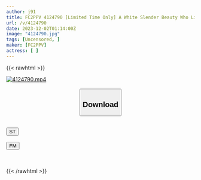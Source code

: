 ```yaml
---
author: j91
title: FC2PPV 4124790 [Limited Time Only] A White Slender Beauty Who Likes To Blame Men! Completely Exposed! Raw Insertion! NTR Instead Of A Boyfriend! Impregnated With Old Man’s Thick Semen And Creampied!
url: /v/4124790
date: 2023-12-02T01:14:00Z
image: "4124790.jpg"
tags: [Uncensored, ]
maker: [FC2PPV]
actress: [ ]
---
```



{{< rawhtml >}}

<div class="video" data-videoid="e2O24Mz0O3h9KM">
    <a href="javascript:;">
        <img src="/v/4124790/4124790.jpg" width="WIDTH" height="HEIGHT" alt="4124790.mp4" loading="lazy">
    </a>
</div>

<script type="text/javascript" src="https://j91.asia/asset/on-demand-st.js"></script>

<br>
  <link rel="stylesheet" href="https://j91.asia/asset/bs5.css">
  
  <center>
  <button class="btn btn-primary" type="button" data-bs-toggle="collapse" data-bs-target=".multi-collapse" aria-expanded="false" aria-controls="multiCollapseExample1 multiCollapseExample2"><h2>Download</h2></button></center>
</p>
<div class="row">
  <div class="col">
    <div class="collapse multi-collapse" id="multiCollapseExample1">
      <div class="card card-body">
	      	      <br>
<div class="buttons">  
<a href="https://streamtape.to/v/e2O24Mz0O3h9KM" target="_blank"><button class="btn-hover color-3"><i class="fa fa-download"></i> ST</button></a></div>
    </div>
  </div>
</div>
  <div class="col">
    <div class="collapse multi-collapse" id="multiCollapseExample2">
      <div class="card card-body">
	      <br>
<div class="buttons">
    <a href="https://filemoon.sx/d/4imqscgmsmul" target="_blank"><button class="btn-hover color-8"><i class="fa fa-download"></i> FM</button></a></div>
<br><br>
      </div>
    </div>
  </div>
</div>

{{< /rawhtml >}}